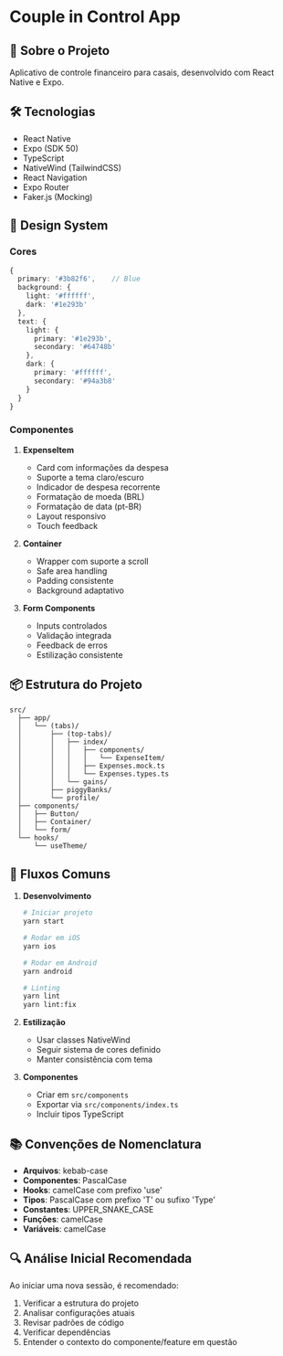# Couple in Control App

## 📱 Sobre o Projeto

Aplicativo de controle financeiro para casais, desenvolvido com React Native e Expo.

## 🛠️ Tecnologias

- React Native
- Expo (SDK 50)
- TypeScript
- NativeWind (TailwindCSS)
- React Navigation
- Expo Router
- Faker.js (Mocking)

## 🎨 Design System

### Cores
```typescript
{
  primary: '#3b82f6',    // Blue
  background: {
    light: '#ffffff',
    dark: '#1e293b'
  },
  text: {
    light: {
      primary: '#1e293b',
      secondary: '#64748b'
    },
    dark: {
      primary: '#ffffff',
      secondary: '#94a3b8'
    }
  }
}
```

### Componentes

1. **ExpenseItem**
   - Card com informações da despesa
   - Suporte a tema claro/escuro
   - Indicador de despesa recorrente
   - Formatação de moeda (BRL)
   - Formatação de data (pt-BR)
   - Layout responsivo
   - Touch feedback

2. **Container**
   - Wrapper com suporte a scroll
   - Safe area handling
   - Padding consistente
   - Background adaptativo

3. **Form Components**
   - Inputs controlados
   - Validação integrada
   - Feedback de erros
   - Estilização consistente

## 📦 Estrutura do Projeto

```
src/
  ├── app/
  │   └── (tabs)/
  │       ├── (top-tabs)/
  │       │   ├── index/
  │       │   │   ├── components/
  │       │   │   │   └── ExpenseItem/
  │       │   │   ├── Expenses.mock.ts
  │       │   │   └── Expenses.types.ts
  │       │   └── gains/
  │       ├── piggyBanks/
  │       └── profile/
  ├── components/
  │   ├── Button/
  │   ├── Container/
  │   └── form/
  └── hooks/
      └── useTheme/
```

## 🔄 Fluxos Comuns

1. **Desenvolvimento**
   ```bash
   # Iniciar projeto
   yarn start

   # Rodar em iOS
   yarn ios

   # Rodar em Android
   yarn android

   # Linting
   yarn lint
   yarn lint:fix
   ```

2. **Estilização**
   - Usar classes NativeWind
   - Seguir sistema de cores definido
   - Manter consistência com tema

3. **Componentes**
   - Criar em `src/components`
   - Exportar via `src/components/index.ts`
   - Incluir tipos TypeScript

## 📚 Convenções de Nomenclatura

- **Arquivos**: kebab-case
- **Componentes**: PascalCase
- **Hooks**: camelCase com prefixo 'use'
- **Tipos**: PascalCase com prefixo 'T' ou sufixo 'Type'
- **Constantes**: UPPER_SNAKE_CASE
- **Funções**: camelCase
- **Variáveis**: camelCase

## 🔍 Análise Inicial Recomendada

Ao iniciar uma nova sessão, é recomendado:

1. Verificar a estrutura do projeto
2. Analisar configurações atuais
3. Revisar padrões de código
4. Verificar dependências
5. Entender o contexto do componente/feature em questão 